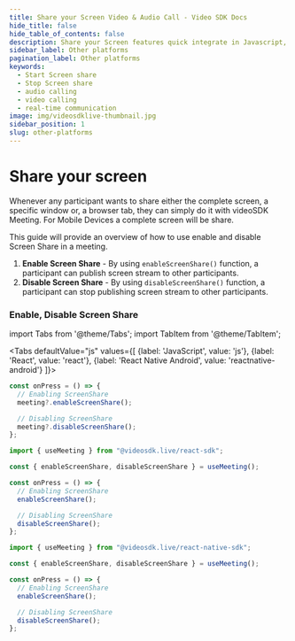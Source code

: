 ```yaml
---
title: Share your Screen Video & Audio Call - Video SDK Docs
hide_title: false
hide_table_of_contents: false
description: Share your Screen features quick integrate in Javascript, React JS and React native android with Video SDK to add live video & audio conferencing to your applications.
sidebar_label: Other platforms
pagination_label: Other platforms
keywords:
  - Start Screen share
  - Stop Screen share
  - audio calling
  - video calling
  - real-time communication
image: img/videosdklive-thumbnail.jpg
sidebar_position: 1
slug: other-platforms
---
```


# Share your screen

Whenever any participant wants to share either the complete screen, a specific window or, a browser tab, they can simply do it with videoSDK Meeting.
For Mobile Devices a complete screen will be share.

This guide will provide an overview of how to use enable and disable Screen Share in a meeting.

1. **Enable Screen Share** - By using `enableScreenShare()` function, a participant can publish screen stream to other participants.
2. **Disable Screen Share** - By using `disableScreenShare()` function, a participant can stop publishing screen stream to other participants.

### Enable, Disable Screen Share

import Tabs from '@theme/Tabs';
import TabItem from '@theme/TabItem';

<Tabs
defaultValue="js"
values={[
{label: 'JavaScript', value: 'js'},
{label: 'React', value: 'react'},
{label: 'React Native Android', value: 'reactnative-android'}
]}>
<TabItem value="js">

```js
const onPress = () => {
  // Enabling ScreenShare
  meeting?.enableScreenShare();

  // Disabling ScreenShare
  meeting?.disableScreenShare();
};
```

</TabItem>
<TabItem value="react">

```js
import { useMeeting } from "@videosdk.live/react-sdk";

const { enableScreenShare, disableScreenShare } = useMeeting();

const onPress = () => {
  // Enabling ScreenShare
  enableScreenShare();

  // Disabling ScreenShare
  disableScreenShare();
};
```

</TabItem>
<TabItem value="reactnative-android">

```js
import { useMeeting } from "@videosdk.live/react-native-sdk";

const { enableScreenShare, disableScreenShare } = useMeeting();

const onPress = () => {
  // Enabling ScreenShare
  enableScreenShare();

  // Disabling ScreenShare
  disableScreenShare();
};
```

</TabItem>

</Tabs>
